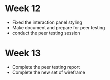 # Week 12

- Fixed the interaction panel styling
- Make document and prepare for peer testing
- conduct the peer testing session

# Week 13

- Complete the peer testing report
- Complete the new set of wireframe

